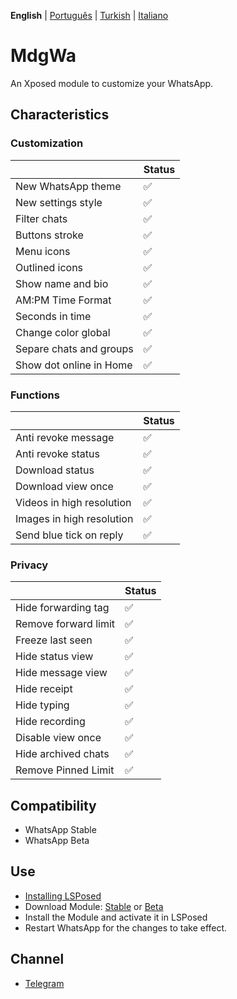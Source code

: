  **English** | [Português](languages/README_PTBR.md) | [Turkish](languages/README_TR.md) | [Italiano](languages/README_IT.md)

# MdgWa

An Xposed module to customize your WhatsApp.

## Characteristics

### Customization

|                         | Status |
|-------------------------| ------------- |
| New WhatsApp theme      | ✅ |
| New settings style      | ✅ |
| Filter chats            | ✅ |
| Buttons stroke          | ✅ |
| Menu icons              | ✅ |
| Outlined icons          | ✅ |
| Show name and bio       | ✅ |
| AM:PM Time Format       | ✅ |
| Seconds in time         | ✅ |
| Change color global     | ✅ |
| Separe chats and groups | ✅ |
| Show dot online in Home | ✅ |

### Functions

|  | Status |
| ------------- | ------------ |
| Anti revoke message | ✅ |
| Anti revoke status | ✅ |
| Download status | ✅|
| Download view once | ✅ |
| Videos in high resolution | ✅ |
| Images in high resolution | ✅ |
| Send blue tick on reply | ✅ |

### Privacy

|                      | Status |
|----------------------| ------------- |
| Hide forwarding tag  | ✅ |
| Remove forward limit | ✅ |
| Freeze last seen     | ✅ |
| Hide status view     | ✅ |
| Hide message view    | ✅ |
| Hide receipt         | ✅ |
| Hide typing          | ✅ |
| Hide recording       | ✅ |
| Disable view once    | ✅ |
| Hide archived chats  | ✅ |
| Remove Pinned Limit  | ✅ |

## Compatibility

- WhatsApp Stable
- WhatsApp Beta

## Use

- [Installing LSPosed](https://github.com/LSPosed/LSPosed)
- Download Module: [Stable](https://github.com/ItsMadruga/MdgWa/releases/latest) or [Beta](https://github.com/ItsMadruga/MdgWa/actions)
- Install the Module and activate it in LSPosed
- Restart WhatsApp for the changes to take effect.

## Channel

- [Telegram](https://t.me/mdgwamodule)

